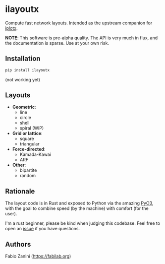 # ilayoutx

Compute fast network layouts. Intended as the upstream companion for [iplotx](https://github.com/fabilab/iplotx).

**NOTE**: This software is pre-alpha quality. The API is very much in flux, and the documentation is sparse. Use at your own risk.

## Installation
```bash
pip install ilayoutx
```

(not working yet)

## Layouts
- **Geometric**:
  - line
  - circle
  - shell
  - spiral (WIP)
- **Grid or lattice**:
  - square
  - triangular
- **Force-directed**:
  - Kamada-Kawai
  - ARF
- **Other**:
  - bipartite
  - random



## Rationale
The layout code is in Rust and exposed to Python via the amazing [PyO3](https://pyo3.rs/), with the goal to combine speed (by the machine) with comfort (for the user).

I'm a rust beginner, please be kind when judging this codebase. Feel free to open an [issue](https://github.com/fabilab/ilayoutx/issues) if you have questions.

## Authors
Fabio Zanini (https://fabilab.org)
